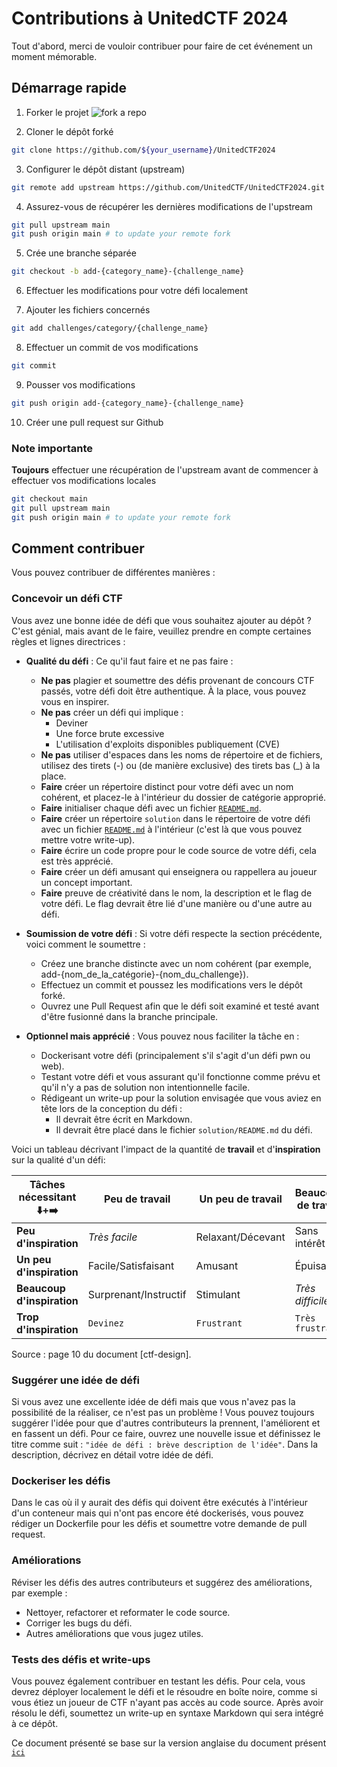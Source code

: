 # Contributions à UnitedCTF 2024

Tout d'abord, merci de vouloir contribuer pour faire de cet événement un moment mémorable.


## Démarrage rapide

1. Forker le projet
![fork a repo](https://docs.github.com/assets/cb-79331/images/help/repository/fork_button.png)

2. Cloner le dépôt forké

```bash
git clone https://github.com/${your_username}/UnitedCTF2024
```

3. Configurer le dépôt distant (upstream)

```bash
git remote add upstream https://github.com/UnitedCTF/UnitedCTF2024.git
```

4. Assurez-vous de récupérer les dernières modifications de l'upstream

```bash
git pull upstream main
git push origin main # to update your remote fork
```

5. Crée une branche séparée

```bash
git checkout -b add-{category_name}-{challenge_name}
```

6. Effectuer les modifications pour votre défi localement

7. Ajouter les fichiers concernés

```bash
git add challenges/category/{challenge_name}
```

8. Effectuer un commit de vos modifications

```bash
git commit
```

9. Pousser vos modifications

```bash
git push origin add-{category_name}-{challenge_name}
```

10. Créer une pull request sur Github

### Note importante

**Toujours** effectuer une récupération de l'upstream avant de commencer à effectuer vos modifications locales

```bash
git checkout main
git pull upstream main
git push origin main # to update your remote fork 
```

## Comment contribuer

Vous pouvez contribuer de différentes manières :

### Concevoir un défi CTF

Vous avez une bonne idée de défi que vous souhaitez ajouter au dépôt ? C'est génial, mais avant de le faire, veuillez prendre en compte certaines règles et lignes directrices :

- **Qualité du défi** : Ce qu'il faut faire et ne pas faire :
  - **Ne pas** plagier et soumettre des défis provenant de concours CTF passés, votre défi doit être authentique. À la place, vous pouvez vous en inspirer.
  - **Ne pas** créer un défi qui implique :
    - Deviner
    - Une force brute excessive
    - L'utilisation d'exploits disponibles publiquement (CVE)
  - **Ne pas** utiliser d'espaces dans les noms de répertoire et de fichiers, utilisez des tirets (-) ou (de manière exclusive) des tirets bas (_) à la place.
  - **Faire** créer un répertoire distinct pour votre défi avec un nom cohérent, et placez-le à l'intérieur du dossier de catégorie approprié.
  - **Faire** initialiser chaque défi avec un fichier [`README.md`](./challenge-example/README.md).
  - **Faire** créer un répertoire `solution` dans le répertoire de votre défi avec un fichier [`README.md`](./challenge-example/solution/README.md) à l'intérieur (c'est là que vous pouvez mettre votre write-up).
  - **Faire** écrire un code propre pour le code source de votre défi, cela est très apprécié.
  - **Faire** créer un défi amusant qui enseignera ou rappellera au joueur un concept important.
  - **Faire** preuve de créativité dans le nom, la description et le flag de votre défi. Le flag devrait être lié d'une manière ou d'une autre au défi.

- **Soumission de votre défi** : Si votre défi respecte la section précédente, voici comment le soumettre :
  - Créez une branche distincte avec un nom cohérent (par exemple, add-{nom_de_la_catégorie}-{nom_du_challenge}).
  - Effectuez un commit et poussez les modifications vers le dépôt forké.
  - Ouvrez une Pull Request afin que le défi soit examiné et testé avant d'être fusionné dans la branche principale.

- **Optionnel mais apprécié** : Vous pouvez nous faciliter la tâche en :
  - Dockerisant votre défi (principalement s'il s'agit d'un défi pwn ou web).
  - Testant votre défi et vous assurant qu'il fonctionne comme prévu et qu'il n'y a pas de solution non intentionnelle facile.
  - Rédigeant un write-up pour la solution envisagée que vous aviez en tête lors de la conception du défi :
    - Il devrait être écrit en Markdown.
    - Il devrait être placé dans le fichier `solution/README.md` du défi.

Voici un tableau décrivant l'impact de la quantité de **travail** et d'**inspiration** sur la qualité d'un défi:

| Tâches nécessitant ⬇️+➡️ | Peu de travail        | Un peu de travail       | Beaucoup de travail  | Trop de travail       |
|---------------------------|-----------------------|-------------------------|----------------------|-----------------------|
| **Peu d'inspiration**     | _Très facile_         | Relaxant/Décevant       | Sans intérêt         | `Ennuyeux`            |
| **Un peu d'inspiration**  | Facile/Satisfaisant   | Amusant                 | Épuisant             | `Frustrant`           |
| **Beaucoup d'inspiration**| Surprenant/Instructif | Stimulant              | _Très difficile_      | `Très frustrant`      |
| **Trop d'inspiration**    | `Devinez`             | `Frustrant`             | `Très frustrant`      | `Déraisonnable`        |

Source : page 10 du document [ctf-design].

### Suggérer une idée de défi

Si vous avez une excellente idée de défi mais que vous n'avez pas la possibilité de la réaliser, ce n'est pas un problème ! Vous pouvez toujours suggérer l'idée pour que d'autres contributeurs la prennent, l'améliorent et en fassent un défi.
Pour ce faire, ouvrez une nouvelle issue et définissez le titre comme suit : `"idée de défi : brève description de l'idée"`. Dans la description, décrivez en détail votre idée de défi.

### Dockeriser les défis

Dans le cas où il y aurait des défis qui doivent être exécutés à l'intérieur d'un conteneur mais qui n'ont pas encore été dockerisés, vous pouvez rédiger un Dockerfile pour les défis et soumettre votre demande de pull request.

### Améliorations

Réviser les défis des autres contributeurs et suggérez des améliorations, par exemple :

- Nettoyer, refactorer et reformater le code source.
- Corriger les bugs du défi.
- Autres améliorations que vous jugez utiles.

### Tests des défis et write-ups

Vous pouvez également contribuer en testant les défis. Pour cela, vous devrez déployer localement le défi et le résoudre en boîte noire, comme si vous étiez un joueur de CTF n'ayant pas accès au code source. Après avoir résolu le défi, soumettez un write-up en syntaxe Markdown qui sera intégré à ce dépôt.


Ce document présenté se base sur la version anglaise du document présent [`ici`](https://github.com/UnitedCTF/UnitedCTF-2022/blob/master/.github/CONTRIBUTING.md)
